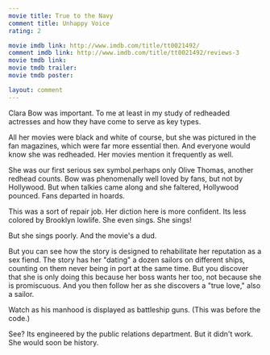 ```yaml
---
movie title: True to the Navy
comment title: Unhappy Voice
rating: 2

movie imdb link: http://www.imdb.com/title/tt0021492/
comment imdb link: http://www.imdb.com/title/tt0021492/reviews-3
movie tmdb link: 
movie tmdb trailer: 
movie tmdb poster: 

layout: comment
---
```


Clara Bow was important. To me at least in my study of redheaded actresses and how they have come to serve as key types.

All her movies were black and white of course, but she was pictured in the fan magazines, which were far more essential then. And everyone would know she was redheaded. Her movies mention it frequently as well.

She was our first serious sex symbol.perhaps only Olive Thomas, another redhead counts. Bow was phenomenally well loved by fans, but not by Hollywood. But when talkies came along and she faltered, Hollywood pounced. Fans departed in hoards.

This was a sort of repair job. Her diction here is more confident. Its less colored by Brooklyn lowlife. She even sings. She sings!

But she sings poorly. And the movie's a dud.

But you can see how the story is designed to rehabilitate her reputation as a sex fiend. The story has her "dating" a dozen sailors on different ships, counting on them never being in port at the same time. But you discover that she is only doing this because her boss wants her too, not because she is promiscuous. And you then follow her as she discovers a "true love," also a sailor.

Watch as his manhood is displayed as battleship guns. (This was before the code.)

See? Its engineered by the public relations department. But it didn't work. She would soon be history.